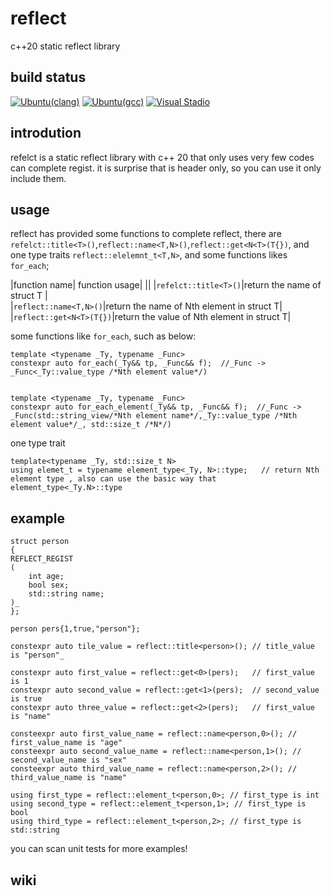 # reflect
c++20 static reflect library

## build status
[![Ubuntu(clang)](https://github.com/kcwl/reflect/actions/workflows/cmake-ubuntu-clang.yml/badge.svg)](https://github.com/kcwl/reflect/actions/workflows/cmake-ubuntu-clang.yml)
[![Ubuntu(gcc)](https://github.com/kcwl/reflect/actions/workflows/cmake-ubuntu-gcc.yml/badge.svg)](https://github.com/kcwl/reflect/actions/workflows/cmake-ubuntu-gcc.yml)
[![Visual Stadio](https://github.com/kcwl/reflect/actions/workflows/cmake-windows-vs.yml/badge.svg)](https://github.com/kcwl/reflect/actions/workflows/cmake-windows-vs.yml)

## introdution
refelct is a static reflect library with c++ 20 that only uses very few codes can complete regist. it is surprise that is header only, so you can use it only include them.

## usage

reflect has provided some functions to complete reflect, there are `refelct::title<T>()`,`reflect::name<T,N>()`,`reflect::get<N<T>(T{})`, 
and one type traits `reflect::elelemnt_t<T,N>`, and some functions likes `for_each`;

|function name| function usage|
||
|`refelct::title<T>()`|return the name of struct T |                   
|`reflect::name<T,N>()`|return the name of Nth element in struct T|
|`reflect::get<N<T>(T{})`|return the value of Nth element in struct T|

some functions like `for_each`, such as below:

```
template <typename _Ty, typename _Func>
constexpr auto for_each(_Ty&& tp, _Func&& f);  //_Func -> _Func<_Ty::value_type /*Nth element value*/)


template <typename _Ty, typename _Func>
constexpr auto for_each_element(_Ty&& tp, _Func&& f);  //_Func -> _Func(std::string_view/*Nth element name*/,_Ty::value_type /*Nth element value*/_, std::size_t /*N*/)
```

one type trait
```
template<typename _Ty, std::size_t N>
using elemet_t = typename element_type<_Ty, N>::type;   // return Nth element type , also can use the basic way that element_type<_Ty.N>::type
```

## example
```
struct person
{
REFLECT_REGIST
(
	int age;
	bool sex;
	std::string name;
)_
};

person pers{1,true,"person"};

constexpr auto tile_value = reflect::title<person>(); // title_value is "person"_

constexpr auto first_value = reflect::get<0>(pers);   // first_value is 1
constexpr auto second_value = reflect::get<1>(pers);  // second_value is true
constexpr auto three_value = reflect::get<2>(pers);   // first_value is "name"

consteexpr auto first_value_name = reflect::name<person,0>(); // first_value_name is "age"
consteexpr auto second_value_name = reflect::name<person,1>(); // second_value_name is "sex"
consteexpr auto third_value_name = reflect::name<person,2>(); // third_value_name is "name"

using first_type = reflect::element_t<person,0>; // first_type is int
using second_type = reflect::element_t<person,1>; // first_type is bool
using third_type = reflect::element_t<person,2>; // first_type is std::string

```

you can scan unit tests for more examples!

## wiki